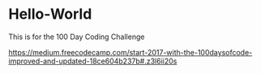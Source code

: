 # Hello-World
This is for the 100 Day Coding Challenge

https://medium.freecodecamp.com/start-2017-with-the-100daysofcode-improved-and-updated-18ce604b237b#.z3l6ii20s
